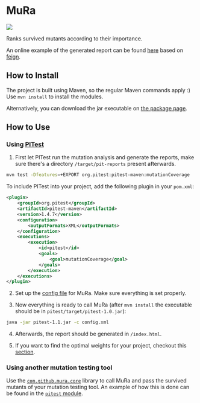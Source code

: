 # MuRa
[![](https://github.com/ZhongXiLu/MuRa/workflows/Maven%20CI/badge.svg)](https://github.com/ZhongXiLu/MuRa/actions?query=workflow%3A%22Maven+CI%22)

Ranks survived mutants according to their importance.

An online example of the generated report can be found [here](example.html) based on [feign](https://github.com/OpenFeign/feign).

## How to Install

The project is built using Maven, so the regular Maven commands apply :)
Use `mvn install` to install the modules.

Alternatively, you can download the jar executable on [the package page](https://github.com/ZhongXiLu/MuRa/packages/222793).

## How to Use

### Using [PITest](http://pitest.org/)

1. First let PITest run the mutation analysis and generate the reports,
make sure there's a directory `/target/pit-reports` present afterwards.
```bash
mvn test -Dfeatures=+EXPORT org.pitest:pitest-maven:mutationCoverage
```
To include PITest into your project, add the following plugin in your `pom.xml`:

```xml
<plugin>
    <groupId>org.pitest</groupId>
    <artifactId>pitest-maven</artifactId>
    <version>1.4.7</version>
    <configuration>
        <outputFormats>XML</outputFormats>
    </configuration>
    <executions>
        <execution>
            <id>pitest</id>
            <goals>
                <goal>mutationCoverage</goal>
            </goals>
        </execution>
    </executions>
</plugin>
```

2. Set up the [config file](https://github.com/ZhongXiLu/MuRa/blob/master/config.xml) for MuRa. Make sure everything is set properly.

3. Now everything is ready to call MuRa (after `mvn install` the executable should be in `pitest/target/pitest-1.0.jar`):
```bash
java -jar pitest-1.1.jar -c config.xml
```

4. Afterwards, the report should be generated in `/index.html`.

5. If you want to find the optimal weights for your project, checkout this [section](https://github.com/ZhongXiLu/MuRa/blob/master/study/README.md).

### Using another mutation testing tool

Use the [`com.github.mura.core`](https://github.com/ZhongXiLu/MuRa/packages/222792) library to call MuRa and pass the survived mutants of your mutation testing tool. An example of how this is done can be found in the [`pitest` module](https://github.com/ZhongXiLu/MuRa/blob/master/pitest/src/main/java/pitest/PITest.java).
